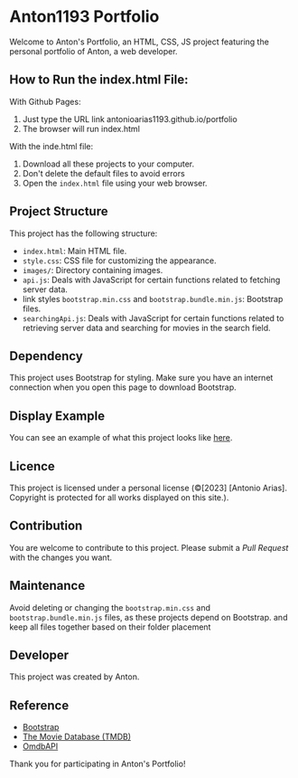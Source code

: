 # Anton1193 Portfolio

Welcome to Anton's Portfolio, an HTML, CSS, JS project featuring the personal portfolio of Anton, a web developer.

## How to Run the index.html File:
With Github Pages:
1. Just type the URL link antonioarias1193.github.io/portfolio
2. The browser will run index.html

With the inde.html file:
1. Download all these projects to your computer.
2. Don't delete the default files to avoid errors
3. Open the `index.html` file using your web browser.

## Project Structure

This project has the following structure:

- `index.html`: Main HTML file.
- `style.css`: CSS file for customizing the appearance.
- `images/`: Directory containing images.
- `api.js`: Deals with JavaScript for certain functions related to fetching server data.
- link styles `bootstrap.min.css` and `bootstrap.bundle.min.js`: Bootstrap files.
- `searchingApi.js`: Deals with JavaScript for certain functions related to retrieving server data and searching for movies in the search field.

## Dependency

This project uses Bootstrap for styling. Make sure you have an internet connection when you open this page to download Bootstrap.

## Display Example

You can see an example of what this project looks like [here](https://antontoys.github.io/antonportofolio/).

## Licence

This project is licensed under a personal license (©[2023] [Antonio Arias]. Copyright is protected for all works displayed on this site.).

## Contribution

You are welcome to contribute to this project. Please submit a *Pull Request* with the changes you want.

## Maintenance

Avoid deleting or changing the `bootstrap.min.css` and `bootstrap.bundle.min.js` files, as these projects depend on Bootstrap. and keep all files together based on their folder placement

## Developer

This project was created by Anton.

## Reference

- [Bootstrap](https://getbootstrap.com/)
- [The Movie Database (TMDB)](https://www.themoviedb.org/)
- [OmdbAPI](https://www.omdbapi.com/)

Thank you for participating in Anton's Portfolio!
